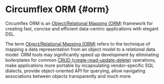 Circumflex ORM   {#orm}
==============

Circumflex ORM is an [Object/Relational Mapping (ORM)][orm-wiki] framework for creating fast,
concise and efficient data-centric applications with elegant DSL.

The term [Object/Relational Mapping (ORM)][orm-wiki] refers to the technique of mapping
a data representation from an object model to a relational data model. ORM tools may
significantly speed up development by eliminating boilerplates for common
[CRUD (create-read-update-delete)][crud-wiki] operations, make applications more portable by
incapsulating vendor-specific SQL dialects, provide object-oriented API for querying,
allow navigating associations between objects transparently and much more.



  [orm-wiki]: http://en.wikipedia.org/wiki/Object-relational_mapping
              "ORM definition on Wikipedia"
  [crud-wiki]: http://en.wikipedia.org/wiki/Create,_read,_update_and_delete
               "CRUD definition on Wikipedia"
